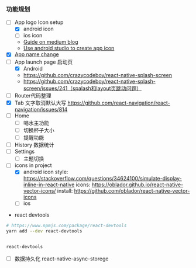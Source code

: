 ### 功能规划
- [ ] App logo Icon setup
  - [x] android icon
  - [ ] ios icon
  - [Guide on medium blog](https://medium.com/better-programming/react-native-add-app-icons-and-launch-screens-onto-ios-and-android-apps-3bfbc20b7d4c)
  - [Use android studio to create app icon](https://developer.android.com/studio/write/image-asset-studio#access)
- [x] [App name change](https://stackoverflow.com/questions/34794679/change-app-name-in-react-native#answer-62448556)
- [ ] App launch page 启动页
  - [x] Android
  - https://github.com/crazycodeboy/react-native-splash-screen
  - https://github.com/crazycodeboy/react-native-splash-screen/issues/241（spalash和layout页跳动问题）
- [ ] Router代码整理
- [x] Tab 文字取消默认大写 https://github.com/react-navigation/react-navigation/issues/814
- [ ] Home
  - [ ] 喝水主功能
  - [ ] 切换杯子大小
  - [ ] 提醒功能
- [ ]  History 数据统计
- [ ] Settings
  - [ ] 主题切换
- [ ] icons in project
  - [x] android
  icon style: https://stackoverflow.com/questions/34624100/simulate-display-inline-in-react-native
  icons: https://oblador.github.io/react-native-vector-icons/
  install: https://github.com/oblador/react-native-vector-icons
  - [ ] ios
- react devtools
``` bash
# https://www.npmjs.com/package/react-devtools
yarn add --dev react-devtools


react-devtools
```
- [ ] 数据持久化  react-native-async-storege